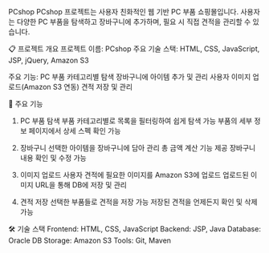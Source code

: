 PCshop
PCshop 프로젝트는 사용자 친화적인 웹 기반 PC 부품 쇼핑몰입니다. 사용자는 다양한 PC 부품을 탐색하고 장바구니에 추가하며, 필요 시 직접 견적을 관리할 수 있습니다.

📋 프로젝트 개요
프로젝트 이름: PCshop
주요 기술 스택: HTML, CSS, JavaScript, JSP, jQuery, Amazon S3

주요 기능:
PC 부품 카테고리별 탐색
장바구니에 아이템 추가 및 관리
사용자 이미지 업로드(Amazon S3 연동)
견적 저장 및 관리

🌟 주요 기능
1. PC 부품 탐색
부품 카테고리별로 목록을 필터링하여 쉽게 탐색 가능
부품의 세부 정보 페이지에서 상세 스펙 확인 가능

3. 장바구니
선택한 아이템을 장바구니에 담아 관리
총 금액 계산 기능 제공
장바구니 내용 확인 및 수정 가능

4. 이미지 업로드
사용자 견적에 필요한 이미지를 Amazon S3에 업로드
업로드된 이미지 URL을 통해 DB에 저장 및 관리

5. 견적 저장
선택한 부품들로 견적을 저장 가능
저장된 견적을 언제든지 확인 및 삭제 가능

🛠 기술 스택
Frontend: HTML, CSS, JavaScript
Backend: JSP, Java
Database: Oracle DB
Storage: Amazon S3
Tools: Git, Maven

